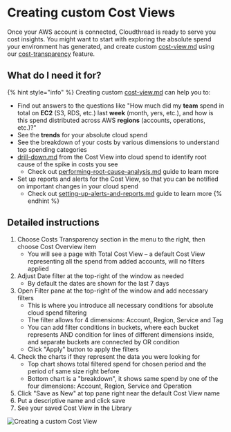 # Creating custom Cost Views

Once your AWS account is connected, Cloudthread is ready to serve you cost insights. You might want to start with exploring the absolute spend your environment has generated, and create custom [cost-view.md](../fundamentals/cost-transparency/cost-view.md "mention") using our [cost-transparency](../fundamentals/cost-transparency/ "mention") feature.

## What do I need it for?

{% hint style="info" %}
Creating custom [cost-view.md](../fundamentals/cost-transparency/cost-view.md "mention") can help you to:

* Find out answers to the questions like "How much did my **team** spend in total on **EC2** (S3, RDS, etc.) last **week** (month, yers, etc.), and how is this spend distributed across AWS **regions** (accounts, operations, etc.)?"
* See the **trends** for your absolute cloud spend
* See the breakdown of your costs by various dimensions to understand top spending categories
* [drill-down.md](../fundamentals/drill-down.md "mention") from the Cost View into cloud spend to identify root cause of the spike in costs you see
  * Check out [performing-root-cause-analysis.md](performing-root-cause-analysis.md "mention") guide to learn more
* Set up reports and alerts for the Cost View, so that you can be notified on important changes in your cloud spend
  * Check out [setting-up-alerts-and-reports.md](setting-up-alerts-and-reports.md "mention") guide to learn more
{% endhint %}

## Detailed instructions

1. Choose Costs Transparency section in the menu to the right, then choose Cost Overview item
   * You will see a page with Total Cost View – a default Cost View representing all the spend from added accounts, will no filters applied
2. Adjust Date filter at the top-right of the window as needed
   * By default the dates are shown for the last 7 days
3. Open Filter pane at the top-right of the window and add necessary filters
   * This is where you introduce all necessary conditions for absolute cloud spend filtering
   * The filter allows for 4 dimensions: Account, Region, Service and Tag
   * You can add filter conditions in buckets, where each bucket represents AND condition for lines of different dimensions inside, and separate buckets are connected by OR condition
   * Click "Apply" button to apply the filters
4. Check the charts if they represent the data you were looking for
   * Top chart shows total filtered spend for chosen period and the period of same size right before
   * Bottom chart is a "breakdown", it shows same spend by one of the four dimensions: Account, Region, Service and Operation
5. Click "Save as New" at top pane right near the default Cost View name
6. Put a descriptive name and click save
7. See your saved Cost View in the Library

![Creating a custom Cost View](<../.gitbook/assets/creating-custom-cost-views__demo.gif>)

